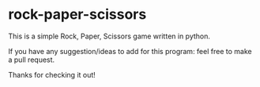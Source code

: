 # rock-paper-scissors

This is a simple Rock, Paper, Scissors game written in python. 

If you have any suggestion/ideas to add for this program:
  feel free to make a pull request.
  
Thanks for checking it out!
